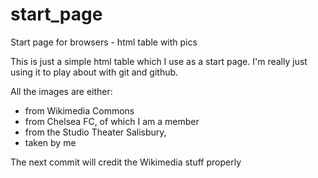 start_page
==========

Start page for browsers - html table with pics

This is just a simple html table which I use as a start page. I'm really just using it to play about with git and github.

All the images are either:

- from Wikimedia Commons
- from Chelsea FC, of which I am a member
- from the Studio Theater Salisbury, 
- taken by me

The next commit will credit the Wikimedia stuff properly
